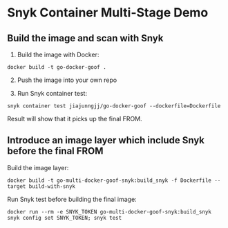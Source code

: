 # Snyk Container Multi-Stage Demo

## Build the image and scan with Snyk

1. Build the image with Docker:

```docker build -t go-docker-goof .```

2. Push the image into your own repo

3. Run Snyk container test:

```snyk container test jiajunngjj/go-docker-goof --dockerfile=Dockerfile```

Result will show that it picks up the final FROM.

## Introduce an image layer which include Snyk before the final FROM

Build the image layer:

```docker build -t go-multi-docker-goof-snyk:build_snyk -f Dockerfile --target build-with-snyk```

Run Snyk test before building the final image:

```docker run --rm -e SNYK_TOKEN go-multi-docker-goof-snyk:build_snyk snyk config set SNYK_TOKEN; snyk test```
